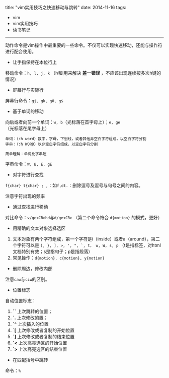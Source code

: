 title: "vim实用技巧之快速移动与跳转"
date: 2014-11-16
tags:
- vim 
- vim实用技巧
- 读书笔记

---

动作命令是vim操作中最重要的一些命令。不仅可以实现快速移动，还能与操作符进行配合使用。

<!--more-->

- 让手指保持在本位行上

移动命令：``h, l, j, k`` （h和l用来解决 **差一错误** ，不应该出现连续按多次h键的情况）

- 屏幕行与实际行

屏幕行命令：``gj, gk, g0, g$``

- 基于单词的移动 

向后或者向前一个单词：``w, b``（光标落在首字母上）；``e, ge``（光标落在尾字母上）

```
单词：（:h word）数字，字母，下划线，或者其他非空白字符组成，以空白字符分割
字串：（:h WORD）以非空白字符组成，以空白字符分割 

简单理解：单词比字串短
```

字串命令：``W, B, E, gE``

- 对字符进行查找

``f{char} t{char} ; ,``：如``f,dt.``：删除逗号及逗号与句号之间的内容。

注意字符出现的频率

- 通过查找进行移动 

对比命令：``v/ge<CR>hd``与``d/ge<CR>`` （第二个命令符合 ``d{motion}`` 的模式，更好）

- 用精确的文本对象选择选区 

1. 文本对象有两个字符组成，第一个字符是i（inside）或者a（around），第二个字符可以是 ``), }, ], >, ', ", `, t， w, W, s, p`` （t是指标签，对html文档特别有效；s是指句子；p是指段落）
2. 常见操作：``d{motion}, c{motion}, y{motion}``

- 删除周边，修改内部

注意``caw``与``ciw``的区别。

- 位置标志

自动位置标志：

1. **``** 上次跳转的位置；
2. **`.** 上次修改的置；
3. **`^** 上次插入的位置
4. **`[** 上次修改或者复制的开始位置
5. **`]** 上次修改或者复制的结束位置
6. **`<** 上次高亮选区的开始位置
7. **`>** 上次高亮选区的结束位置

- 在匹配括号中跳转

命令：``%``


